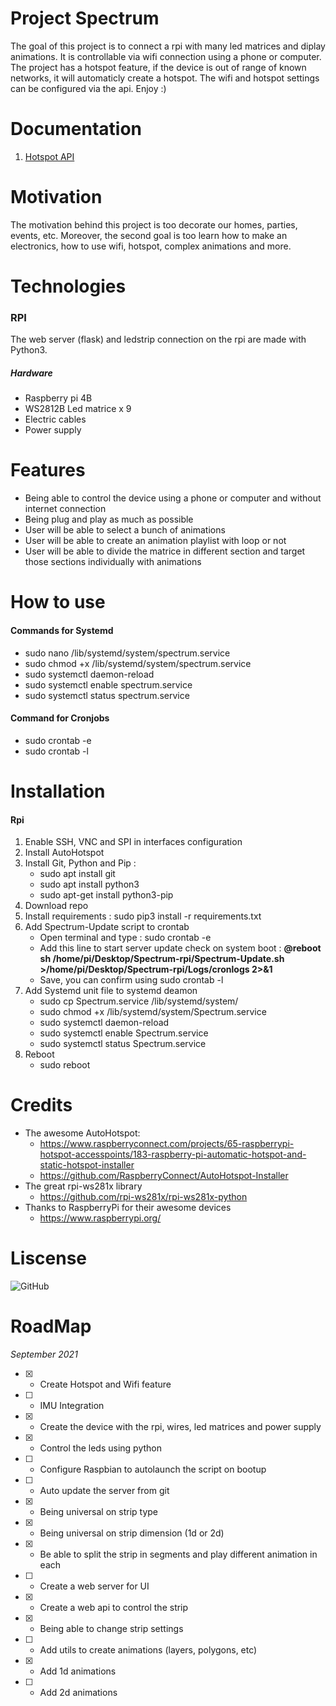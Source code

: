 # Project Spectrum
The goal of this project is to connect a rpi with many led matrices and diplay animations.
It is controllable via wifi connection using a phone or computer. 
The project has a hotspot feature, if the device is out of range of known networks, it will automaticly create a hotspot.
The wifi and hotspot settings can be configured via the api.
Enjoy :)

# Documentation
1. [Hotspot API](docs/hotspot_api.md)

# Motivation
The motivation behind this project is too decorate our homes, parties, events, etc.
Moreover, the second goal is too learn how to make an electronics, how to use wifi, hotspot, complex animations and more.

# Technologies

### RPI
The web server (flask) and ledstrip connection on the rpi are made with Python3.

##### Hardware
 - Raspberry pi 4B
 - WS2812B Led matrice x 9
 - Electric cables
 - Power supply

# Features
- Being able to control the device using a phone or computer and without internet connection
- Being plug and play as much as possible
- User will be able to select a bunch of animations
- User will be able to create an animation playlist with loop or not
- User will be able to divide the matrice in different section and target those sections individually with animations

# How to use
#### **Commands for Systemd**
 - sudo nano /lib/systemd/system/spectrum.service 
 - sudo chmod +x /lib/systemd/system/spectrum.service
 - sudo systemctl daemon-reload
 - sudo systemctl enable spectrum.service
 - sudo systemctl status spectrum.service

#### **Command for Cronjobs**
 - sudo crontab -e
 - sudo crontab -l

# Installation
 #### Rpi
 1. Enable SSH, VNC and SPI in interfaces configuration
 2. Install AutoHotspot
 3. Install Git, Python and Pip :
    - sudo apt install git
    - sudo apt install python3
    - sudo apt-get install python3-pip
 5. Download repo
 6. Install requirements : sudo pip3 install -r requirements.txt
 7. Add Spectrum-Update script to crontab
    - Open terminal and type : sudo crontab -e
    - Add this line to start server update check on system boot : **@reboot sh /home/pi/Desktop/Spectrum-rpi/Spectrum-Update.sh >/home/pi/Desktop/Spectrum-rpi/Logs/cronlogs 2>&1**
    - Save, you can confirm using sudo crontab -l
 8. Add Systemd unit file to systemd deamon
    - sudo cp Spectrum.service /lib/systemd/system/
    - sudo chmod +x /lib/systemd/system/Spectrum.service
    - sudo systemctl daemon-reload
    - sudo systemctl enable Spectrum.service
    - sudo systemctl status Spectrum.service
 9. Reboot
    - sudo reboot

# Credits
- The awesome AutoHotspot: 
    - https://www.raspberryconnect.com/projects/65-raspberrypi-hotspot-accesspoints/183-raspberry-pi-automatic-hotspot-and-static-hotspot-installer
    - https://github.com/RaspberryConnect/AutoHotspot-Installer
- The great rpi-ws281x library
    - https://github.com/rpi-ws281x/rpi-ws281x-python
- Thanks to RaspberryPi for their awesome devices
    - https://www.raspberrypi.org/

# Liscense
![GitHub](https://img.shields.io/github/license/maxthom/game-boulette-v2?style=flat-square)

# RoadMap
*September 2021*
- [x] - Create Hotspot and Wifi feature
- [ ] - IMU Integration
- [x] - Create the device with the rpi, wires, led matrices and power supply
- [x] - Control the leds using python
- [ ] - Configure Raspbian to autolaunch the script on bootup
- [ ] - Auto update the server from git
- [x] - Being universal on strip type
- [x] - Being universal on strip dimension (1d or 2d)
- [x] - Be able to split the strip in segments and play different animation in each
- [ ] - Create a web server for UI
- [x] - Create a web api to control the strip
- [x] - Being able to change strip settings
- [ ] - Add utils to create animations (layers, polygons, etc)
- [x] - Add 1d animations
- [ ] - Add 2d animations


